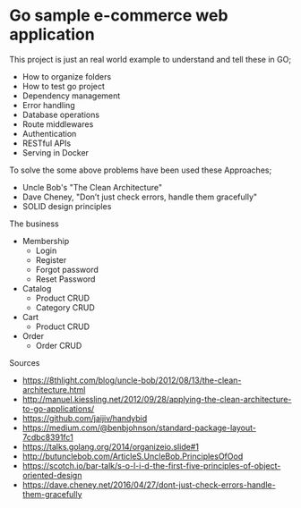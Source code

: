 # Go sample e-commerce web application

This project is just an real world example to understand and tell these in GO;

- How to organize folders
- How to test go project
- Dependency management
- Error handling
- Database operations
- Route middlewares
- Authentication
- RESTful APIs
- Serving in Docker

To solve the some above problems have been used these Approaches;

- Uncle Bob's "The Clean Architecture" 
- Dave Cheney, "Don’t just check errors, handle them gracefully"
- SOLID design principles

The business

- Membership
  - Login
  - Register
  - Forgot password
  - Reset Password
- Catalog
  - Product CRUD
  - Category CRUD
- Cart
  - Product CRUD
- Order
  - Order CRUD

Sources 

- https://8thlight.com/blog/uncle-bob/2012/08/13/the-clean-architecture.html
- http://manuel.kiessling.net/2012/09/28/applying-the-clean-architecture-to-go-applications/
- https://github.com/jaijiv/handybid
- https://medium.com/@benbjohnson/standard-package-layout-7cdbc8391fc1
- https://talks.golang.org/2014/organizeio.slide#1
- http://butunclebob.com/ArticleS.UncleBob.PrinciplesOfOod
- https://scotch.io/bar-talk/s-o-l-i-d-the-first-five-principles-of-object-oriented-design
- https://dave.cheney.net/2016/04/27/dont-just-check-errors-handle-them-gracefully

